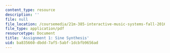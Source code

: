 ```yaml
---
content_type: resource
description: ''
file: null
file_location: /coursemedia/21m-385-interactive-music-systems-fall-2016/ba835660dbdd7af55abf1dcbfb9656ad_MIT21M_385F16_pset1.pdf
file_type: application/pdf
resourcetype: Document
title: 'Assignment 1: Sine Synthesis'
uid: ba835660-dbdd-7af5-5abf-1dcbfb9656ad
---
```

